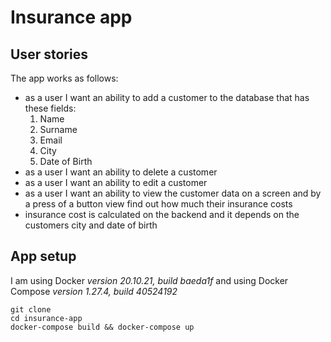 # Insurance app

## User stories

The app works as follows:
- as a user I want an ability to add a customer to the database that has these fields:
    1. Name
    2. Surname
    3. Email
    4. City
    5. Date of Birth
- as a user I want an ability to delete a customer
- as a user I want an ability to edit a customer
- as a user I want an ability to view the customer data on a screen and by a press
of a button view find out how much their insurance costs
- insurance cost is calculated on the backend and it depends on the customers
city and date of birth

## App setup

I am using Docker *version 20.10.21, build baeda1f* and using Docker Compose *version 1.27.4, build 40524192*

```
git clone
cd insurance-app
docker-compose build && docker-compose up
```